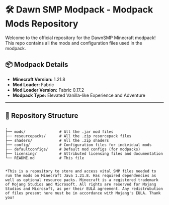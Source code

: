 # 🛠️ Dawn SMP Modpack - Modpack Mods Repository

Welcome to the official repository for the DawnSMP Minecraft modpack!  
This repo contains all the mods and configuration files used in the modpack.

## 📦 Modpack Details

- **Minecraft Version:** 1.21.8  
- **Mod Loader:** Fabric  
- **Mod Loader Version:** Fabric 0.17.2
- **Modpack Type:** Elevated Vanilla-like Experience and Adventure

---

## 📁 Repository Structure

```plaintext
.
├── mods/               # All the .jar mod files
├── resourcepacks/      # All the .zip resorcepack files
├── shaders/            # All the .zip shaders
├── config/             # Configuration files for individual mods
├── defaultconfigs/     # Default mod configs (for modpacks)
├── licensing/          # Attributed licensing files and documentation
└── README.md           # This file


*This is a repository to store and access vital SMP files needed to run the mods on Minecraft Java 1.21.8. Has required dependencies as well as optional resource packs. Minecraft is a registered trademark of Mojang Studios and Microsoft. All rights are reserved for Mojang Studios and Microsoft, as per their EULA agreement. Any redistrubution of files present here must be in accordance with Mojang's EULA. Thank you!
